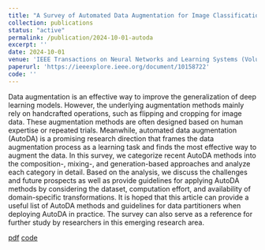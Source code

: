 ```yaml
---
title: "A Survey of Automated Data Augmentation for Image Classification: Learning to Compose, Mix, and Generate"
collection: publications
status: "active"
permalink: /publication/2024-10-01-autoda
excerpt: ''
date: 2024-10-01
venue: 'IEEE Transactions on Neural Networks and Learning Systems (Volume: 35, Issue: 10, Page(s): 13185-13205)'
paperurl: 'https://ieeexplore.ieee.org/document/10158722'
code: ''
---
```


Data augmentation is an effective way to improve the generalization of deep learning models. However, the underlying augmentation methods mainly rely on handcrafted operations, such as flipping and cropping for image data. These augmentation methods are often designed based on human expertise or repeated trials. Meanwhile, automated data augmentation (AutoDA) is a promising research direction that frames the data augmentation process as a learning task and finds the most effective way to augment the data. In this survey, we categorize recent AutoDA methods into the composition-, mixing-, and generation-based approaches and analyze each category in detail. Based on the analysis, we discuss the challenges and future prospects as well as provide guidelines for applying AutoDA methods by considering the dataset, computation effort, and availability of domain-specific transformations. It is hoped that this article can provide a useful list of AutoDA methods and guidelines for data partitioners when deploying AutoDA in practice. The survey can also serve as a reference for further study by researchers in this emerging research area.

[pdf](https://ieeexplore.ieee.org/document/10158722)
[code]()
